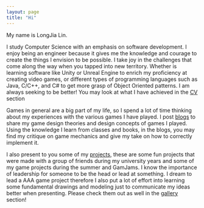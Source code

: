 ```yaml
---
layout: page
title: "Hi"
---
```


My name is LongJia Lin.

I study Computer Science with an emphasis on software development. I enjoy being an engineer because it gives me the knowledge and courage to create the things I envision to be possible. I take joy in the challenges that come along the way when you tapped into new territory. Whether is learning software like Unity or Unreal Engine to enrich my proficiency at creating video games, or different types of programming languages such as Java, C/C++, and C# to get more grasp of Object Oriented patterns. I am always seeking to be better! You may look at what I have achieved in the [CV](https://lin-longjia.github.io/LongJia.pdf) section

Games in general are a big part of my life, so I spend a lot of time thinking about my experiences with the various games I have played. I post [blogs](https://lin-longjia.github.io/Blog/) to share my game design theories and design concepts of games I played. Using the knowledge I learn from classes and books, in the blogs, you may find my critique on game mechanics and give my take on how to correctly implement it.

I also present to you some of my [projects](https://lin-longjia.github.io/Project/), these are some fun projects that were made with a group of friends during my university years and some of my game projects during the summer and GamJams. I know the importance of leadership for someone to be the head or lead at something. I dream to lead a AAA game project therefore I also put a lot of effort into learning some fundamental drawings and modeling just to communicate my ideas better when presenting. Please check them out as well in the [gallery](https://lin-longjia.github.io/Gallery/) section!
